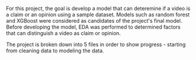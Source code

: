 For this project,  the goal is develop a model that can deteremine if a video is a claim or an opinion using a sample dataset. Models such as random forest and XGBoost were considered as candidates of the project's final model. Before developing the model, EDA was performed to determined factors that can distinguish a video as claim or opinion. 

The project is broken down into 5 files in order to show progress - starting from cleaning data to modeling the data.
